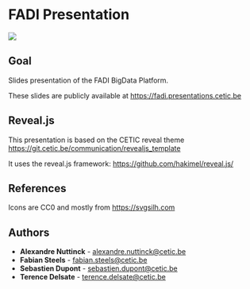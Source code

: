 # FADI Presentation

![](https://raw.githubusercontent.com/cetic/fadi/master/doc/logo.png)

## Goal

Slides presentation of the FADI BigData Platform.

These slides are publicly available at https://fadi.presentations.cetic.be

## Reveal.js

This presentation is based on the CETIC reveal theme https://git.cetic.be/communication/revealjs_template

It uses the reveal.js framework: https://github.com/hakimel/reveal.js/

## References

Icons are CC0 and mostly from https://svgsilh.com

## Authors

* **Alexandre Nuttinck** - alexandre.nuttinck@cetic.be
* **Fabian Steels** - fabian.steels@cetic.be
* **Sebastien Dupont** - sebastien.dupont@cetic.be
* **Terence Delsate** - terence.delsate@cetic.be
